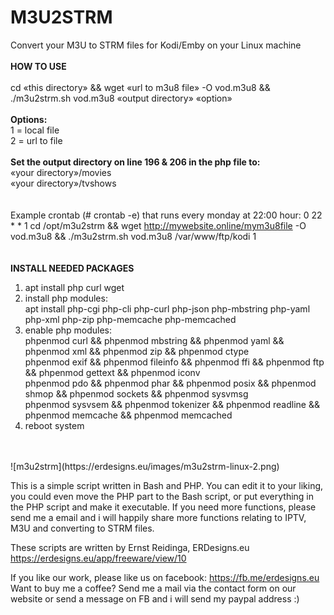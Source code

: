 # M3U2STRM
Convert your M3U to STRM files for Kodi/Emby on your Linux machine
<br>
<br>
<b>HOW TO USE</b>
<br>
<br>
cd «this directory» && wget «url to m3u8 file» -O vod.m3u8 && ./m3u2strm.sh vod.m3u8 «output directory» «option»
<br>
<br>
<b>Options:</b><br>
1 = local file<br>
2 = url to file
<br>
<br>
<b>Set the output directory on line 196 & 206 in the php file to:</b><br>
«your directory»/movies<br>
«your directory»/tvshows<br>
<br>
<br>
Example crontab (# crontab -e) that runs every monday at 22:00 hour: 
0 22 * * 1 cd /opt/m3u2strm && wget http://mywebsite.online/mym3u8file -O vod.m3u8 && ./m3u2strm.sh vod.m3u8 /var/www/ftp/kodi 1
<br>
<br>
<br>
<b>INSTALL NEEDED PACKAGES</b><br>
1.  apt install php curl wget<br>
2.  install php modules:<br>
    apt install php-cgi php-cli php-curl php-json php-mbstring php-yaml php-xml php-zip php-memcache php-memcached<br>
3.  enable php modules:<br>
    phpenmod curl && phpenmod mbstring && phpenmod yaml && phpenmod xml && phpenmod zip && phpenmod ctype<br>
    phpenmod exif && phpenmod fileinfo && phpenmod ffi && phpenmod ftp && phpenmod gettext && phpenmod iconv<br>
    phpenmod pdo && phpenmod phar && phpenmod posix  && phpenmod shmop && phpenmod sockets && phpenmod sysvmsg<br>
    phpenmod sysvsem && phpenmod tokenizer && phpenmod readline  && phpenmod memcache && phpenmod memcached<br>
4.  reboot system<br>
<br>
<br>
![m3u2strm](https://erdesigns.eu/images/m3u2strm-linux-2.png)

This is a simple script written in Bash and PHP. You can edit it to your liking, you could even move the PHP part to the Bash script, or put everything in the PHP script and make it executable. If you need more functions, please send me a email and i will happily share more functions relating to IPTV, M3U and converting to STRM files.

These scripts are written by Ernst Reidinga, ERDesigns.eu
https://erdesigns.eu/app/freeware/view/10

If you like our work, please like us on facebook: https://fb.me/erdesigns.eu
Want to buy me a coffee? Send me a mail via the contact form on our website or send a message on FB and i will send my paypal address :)
